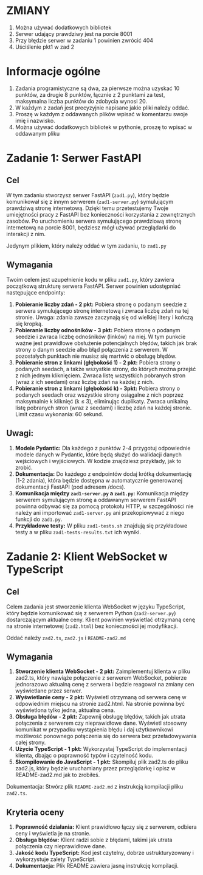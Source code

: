 ZMIANY
=====
1. Można używać dodatkowych bibliotek
2. Serwer udający prawdziwy jest na porcie 8001
3. Przy błędzie  serwer w zadaniu 1 powinien zwrócić 404
4. Uściślenie pkt1 w zad 2

Informacje ogólne
======

1. Zadania programistyczne są dwa, za pierwsze można uzyskać 10 punktów, za drugie 8 punktów, łącznie z 2 punktami za test, maksymalna liczba punktów do zdobycia wynosi 20.
2. W każdym z zadań jest precyzyjnie napisane jakie pliki należy oddać.
3. Proszę w każdym z oddawanych plików wpisać w komentarzu swoje imię i nazwisko.
4. Można używać dodatkowych bibliotek w pythonie, proszę to wpisać w oddawanym pliku

Zadanie 1: Serwer FastAPI
=====

Cel
---

W tym zadaniu stworzysz serwer FastAPI (`zad1.py`), który będzie komunikował się z innym serwerem (`zad1-server.py`) symulującym prawdziwą stronę internetową. Dzięki temu przetestujemy Twoje umiejętności pracy z FastAPI bez konieczności korzystania z zewnętrznych zasobów. Po uruchomieniu serwera symulującego prawdziową stronę internetową na porcie 8001, będziesz mógł używać przeglądarki do interakcji z nim.

Jedynym plikiem, który należy oddać w tym zadaniu, to `zad1.py`

Wymagania
---

Twoim celem jest uzupełnienie kodu w pliku `zad1.py`, który zawiera początkową strukturę serwera FastAPI. Serwer powinien udostępniać następujące endpointy:

1. **Pobieranie liczby zdań - 2 pkt:** Pobiera stronę o podanym seedzie z serwera symulującego stronę internetową i zwraca liczbę zdań na tej stronie. Uwaga: zdania zawsze zaczynają się od wielkiej litery i kończą się kropką.
2. **Pobieranie liczby odnośników - 3 pkt:** Pobiera stronę o podanym seedzie i zwraca liczbę odnośników (linków) na niej. W tym punkcie ważne jest prawidłowe obsłużenie potencjalnych błędów, takich jak brak strony o danym seedzie albo błąd połączenia z serwerem. W pozostałych punktach nie musisz się martwić o obsługę błędów.
3. **Pobieranie stron z linkami (głębokość 1) - 2 pkt:** Pobiera strony o podanych seedach, a także wszystkie strony, do których można przejść z nich jednym kliknięciem. Zwraca listę wszystkich pobranych stron (wraz z ich seedami) oraz liczbę zdań na każdej z nich.
4. **Pobieranie stron z linkami (głębokość k) - 3pkt:** Pobiera strony o podanych seedach oraz wszystkie strony osiągalne z nich poprzez maksymalnie k kliknięć (k ≤ 3), eliminując duplikaty. Zwraca unikalną listę pobranych stron (wraz z seedami) i liczbę zdań na każdej stronie. Limit czasu wykonania: 60 sekund.

Uwagi:
---

1. **Modele Pydantic:** Dla każdego z punktów 2-4 przygotuj odpowiednie modele danych w Pydantic, które będą służyć do walidacji danych wejściowych i wyjściowych. W kodzie znajdziesz przykłady, jak to zrobić.
2. **Dokumentacja:** Do każdego z endpointów dodaj krótką dokumentację (1-2 zdania), która będzie dostępna w automatycznie generowanej dokumentacji FastAPI (pod adresem /docs).
3. **Komunikacja między `zad1-server.py` a `zad1.py`:** Komunikacja między serwerem symulującym stronę a oddawanym serwerem FastAPI powinna odbywać się za pomocą protokołu HTTP, w szczególności nie należy ani importować `zad1-server.py` ani przekopiowywać z niego funkcji do `zad1.py`.
4. **Przykładowe testy:** W pliku `zad1-tests.sh` znajdują się przykładowe testy a w pliku `zad1-tests-results.txt` ich wyniki.

Zadanie 2: Klient WebSocket w TypeScript
======

Cel
---

Celem zadania jest stworzenie klienta WebSocket w języku TypeScript, który będzie komunikować się z serwerem Python (`zad2-server.py`) dostarczającym aktualne ceny. Klient powinien wyświetlać otrzymaną cenę na stronie internetowej (`zad2.html`) bez konieczności jej modyfikacji.

Oddać należy `zad2.ts`, `zad2.js` i `README-zad2.md`

Wymagania
----

1. **Stworzenie klienta WebSocket - 2 pkt:** Zaimplementuj klienta w pliku zad2.ts, który nawiąże połączenie z serwerem WebSocket, pobierze jednorazowo aktualną cenę z serwera i będzie reagował na zmiany cen wyświetlane przez serwer.
2. **Wyświetlanie ceny - 2 pkt:** Wyświetl otrzymaną od serwera cenę w odpowiednim miejscu na stronie zad2.html. Na stronie powinna być wyświetlona tylko jedna, aktualna cena.
3. **Obsługa błędów - 2 pkt:** Zapewnij obsługę błędów, takich jak utrata połączenia z serwerem czy nieprawidłowe dane. Wyświetl stosowny komunikat w przypadku wystąpienia błędu i daj użytkownikowi możliwość
ponownego połączenia się do serwera bez przeładowywania całej strony.
4. **Użycie TypeScript - 1 pkt:** Wykorzystaj TypeScript do implementacji klienta, dbając o poprawność typów i czytelność kodu.
5. **Skompilowanie do JavaScript - 1 pkt:** Skompiluj plik zad2.ts do pliku zad2.js, który będzie uruchamiany przez przeglądarkę i opisz w README-zad2.md jak to zrobiłeś.

Dokumentacja: Stwórz plik `README-zad2.md` z instrukcją kompilacji pliku `zad2.ts`.

Kryteria oceny
---

1. **Poprawność działania:** Klient prawidłowo łączy się z serwerem, odbiera ceny i wyświetla je na stronie.
2. **Obsługa błędów:** Klient radzi sobie z błędami, takimi jak utrata połączenia czy nieprawidłowe dane.
3. **Jakość kodu TypeScript:** Kod jest czytelny, dobrze ustrukturyzowany i wykorzystuje zalety TypeScript.
4. **Dokumentacja:** Plik README zawiera jasną instrukcję kompilacji.
